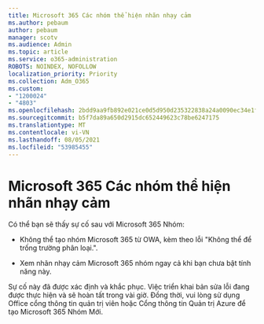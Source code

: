 ```yaml
---
title: Microsoft 365 Các nhóm thể hiện nhãn nhạy cảm
ms.author: pebaum
author: pebaum
manager: scotv
ms.audience: Admin
ms.topic: article
ms.service: o365-administration
ROBOTS: NOINDEX, NOFOLLOW
localization_priority: Priority
ms.collection: Adm_O365
ms.custom:
- "1200024"
- "4803"
ms.openlocfilehash: 2bdd9aa9fb892e021ce0d5d950d235322838a24a0090ec34e1fe040cb1473113
ms.sourcegitcommit: b5f7da89a650d2915dc652449623c78be6247175
ms.translationtype: MT
ms.contentlocale: vi-VN
ms.lasthandoff: 08/05/2021
ms.locfileid: "53985455"
---
```

# <a name="microsoft-365-groups-showing-sensitivity-label"></a>Microsoft 365 Các nhóm thể hiện nhãn nhạy cảm

Có thể bạn sẽ thấy sự cố sau với Microsoft 365 Nhóm:

- Không thể tạo nhóm Microsoft 365 từ OWA, kèm theo lỗi "Không thể để trống trường phân loại.".

- Xem nhãn nhạy cảm Microsoft 365 nhóm ngay cả khi bạn chưa bật tính năng này.

Sự cố này đã được xác định và khắc phục. Việc triển khai bản sửa lỗi đang được thực hiện và sẽ hoàn tất trong vài giờ. Đồng thời, vui lòng sử dụng Office cổng thông tin quản trị viên hoặc Cổng thông tin Quản trị Azure để tạo Microsoft 365 Nhóm Mới.  
